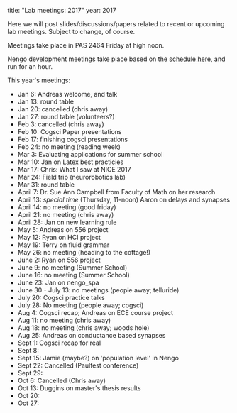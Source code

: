 title: "Lab meetings: 2017" 
year: 2017

Here we will post slides/discussions/papers related to recent or upcoming lab meetings. Subject to change, of course.

Meetings take place in PAS 2464 Friday at high noon.

Nengo development meetings take place based on the [schedule here](https://forum.nengo.ai/c/dev), and run for an hour.

This year's meetings:

- Jan 6: Andreas welcome, and talk
- Jan 13: round table
- Jan 20: cancelled (chris away)
- Jan 27: round table (volunteers?) 
- Feb 3: cancelled (chris away)
- Feb 10: Cogsci Paper presentations
- Feb 17: finishing cogsci presentations
- Feb 24: no meeting (reading week)
- Mar 3: Evaluating applications for summer school
- Mar 10: Jan on Latex best practicies
- Mar 17: Chris: What I saw at NICE 2017
- Mar 24: Field trip (neurorobotics lab)
- Mar 31: round table
- April 7: Dr. Sue Ann Campbell from Faculty of Math on her research
- April 13: *special time* (Thursday, 11-noon) Aaron on delays and synapses
- April 14: no meeting (good friday)
- April 21: no meeting (chris away)
- April 28: Jan on new learning rule
- May 5: Andreas on 556 project
- May 12: Ryan on HCI project
- May 19: Terry on fluid grammar
- May 26: no meeting (heading to the cottage!)
- June 2: Ryan on 556 project
- June 9: no meeting (Summer School)
- June 16: no meeting (Summer School)
- June 23: Jan on nengo_spa
- June 30 - July 13: no meetings (people away; telluride)
- July 20: Cogsci practice talks
- July 28: No meeting (people away; cogsci)
- Aug 4: Cogsci recap; Andreas on ECE course project
- Aug 11: no meeting (chris away)
- Aug 18: no meeting (chris away; woods hole)
- Aug 25: Andreas on conductance based synapses
- Sept 1: Cogsci recap for real
- Sept 8: 
- Sept 15: Jamie (maybe?) on 'population level' in Nengo
- Sept 22: Cancelled (Paulfest conference)
- Sept 29:
- Oct 6: Cancelled (Chris away)
- Oct 13: Duggins on master's thesis results
- Oct 20: 
- Oct 27: 
